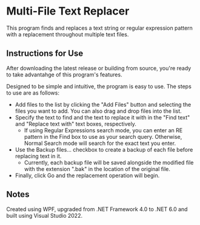 # Multi-File Text Replacer
This program finds and replaces a text string or regular expression pattern with a replacement throughout multiple text files.


## Instructions for Use
After downloading the latest release or building from source, you're ready to take advantahge of this program's features. 

Designed to be simple and intuitive, the program is easy to use. The steps to use are as follows:
* Add files to the list by clicking the "Add Files" button and selecting the files you want to add. You can also drag and drop files into the list.
* Specify the text to find and the text to replace it with in the "Find text" and "Replace text with" text boxes, respectively.
  * If using Regular Expressions search mode, you can enter an RE pattern in the Find box to use as your search query. Otherwise, Normal Search mode will search for the exact text you enter.
* Use the Backup files... checkbox to create a backup of each file before replacing text in it.
  * Currently, each backup file will be saved alongside the modified file with the extension ".bak" in the location of the original file.
* Finally, click Go and the replacement operation will begin.


## Notes
Created using WPF, upgraded from .NET Framework 4.0 to .NET 6.0 and built using Visual Studio 2022.
